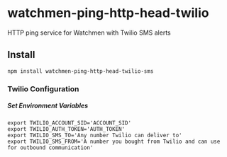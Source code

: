 # watchmen-ping-http-head-twilio
HTTP ping service for Watchmen with Twilio SMS alerts


## Install

```
npm install watchmen-ping-http-head-twilio-sms
```

### Twilio Configuration

##### Set Environment Variables

```
export TWILIO_ACCOUNT_SID='ACCOUNT_SID'
export TWILIO_AUTH_TOKEN='AUTH_TOKEN'
export TWILIO_SMS_TO='Any number Twilio can deliver to'
export TWILIO_SMS_FROM='A number you bought from Twilio and can use for outbound communication'
```
